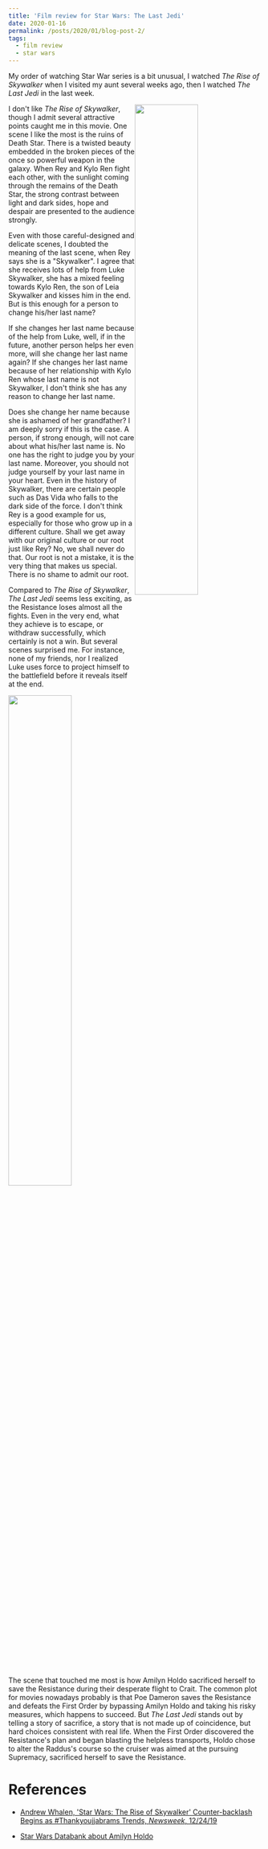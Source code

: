 ```yaml
---
title: 'Film review for Star Wars: The Last Jedi'
date: 2020-01-16
permalink: /posts/2020/01/blog-post-2/
tags:
  - film review
  - star wars
---
```


My order of watching Star War series is a bit unusual, I watched *The Rise of Skywalker* when I visited my aunt several weeks ago, then I watched *The Last Jedi* in the last week.

<img style="float: right;" src='https://d.newsweek.com/en/full/1555911/rey-rise-skywalker-star-wars.webp?w=737&f=dbf255bf70d17f87b9f034df26ab6a8c' width="50%">

I don't like *The Rise of Skywalker*, though I admit several attractive points caught me in this movie. One scene I like the most is the ruins of Death Star. There is a twisted beauty embedded in the broken pieces of the once so powerful weapon in the galaxy. When Rey and Kylo Ren fight each other, with the sunlight coming through the remains of the Death Star, the strong contrast between light and dark sides, hope and despair are presented to the audience strongly. 

Even with those careful-designed and delicate scenes, I doubted the meaning of the last scene, when Rey says she is a "Skywalker". I agree that she receives lots of help from Luke Skywalker, she has a mixed feeling towards Kylo Ren, the son of Leia Skywalker and kisses him in the end. But is this enough for a person to change his/her last name? 

If she changes her last name because of the help from Luke, well, if in the future, another person helps her even more, will she change her last name again? If she changes her last name because of her relationship with Kylo Ren whose last name is not Skywalker, I don't think she has any reason to change her last name. 

Does she change her name because she is ashamed of her grandfather? I am deeply sorry if this is the case. A person, if strong enough, will not care about what his/her last name is. No one has the right to judge you by your last name. Moreover, you should not judge yourself by your last name in your heart. Even in the history of Skywalker, there are certain people such as Das Vida who falls to the dark side of the force. I don't think Rey is a good example for us, especially for those who grow up in a different culture. Shall we get away with our original culture or our root just like Rey? No, we shall never do that. Our root is not a mistake, it is the very thing that makes us special. There is no shame to admit our root.

Compared to *The Rise of Skywalker*, *The Last Jedi* seems less exciting, as the Resistance loses almost all the fights. Even in the very end, what they achieve is to escape, or withdraw successfully, which certainly is not a win. But several scenes surprised me. For instance, none of my friends, nor I realized Luke uses force to project himself to the battlefield before it reveals itself at the end.

<img style="float: right;" src='https://lumiere-a.akamaihd.net/v1/images/ep8-ff-006326_61bcaa03.jpeg?region=0%2C0%2C1280%2C720' width="50%">

The scene that touched me most is how Amilyn Holdo sacrificed herself to save the Resistance during their desperate flight to Crait. The common plot for movies nowadays probably is that Poe Dameron saves the Resistance and defeats the First Order by bypassing Amilyn Holdo and taking his risky measures, which happens to succeed. But *The Last Jedi* stands out by telling a story of sacrifice, a story that is not made up of coincidence, but hard choices consistent with real life. When the First Order discovered the Resistance's plan and began blasting the helpless transports, Holdo chose to alter the Raddus's course so the cruiser was aimed at the pursuing Supremacy, sacrificed herself to save the Resistance.


References
======
* [Andrew Whalen, 'Star Wars: The Rise of Skywalker' Counter-backlash Begins as #Thankyoujjabrams Trends, *Newsweek*, 12/24/19](https://www.newsweek.com/star-wars-rise-skywalker-backlash-thankyoujjabrams-trending-reactions-reviews-1479061)

* [Star Wars Databank about Amilyn Holdo](https://www.starwars.com/databank/amilyn-holdo)
